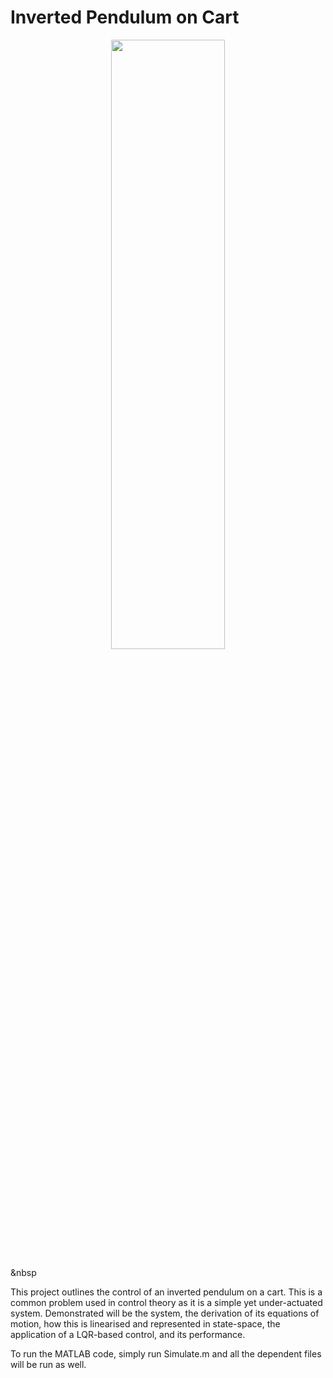 # Inverted Pendulum on Cart

<div align="center">
  <img src="https://i.imgur.com/RsIf2X2.gif" width="60%" height="50%">
</div>

&nbsp

This project outlines the control of an inverted pendulum on a cart.
This is a common problem used in control theory as it is a simple yet
under-actuated system. Demonstrated will be the system, the derivation of its equations of motion, how this is linearised and represented
in state-space, the application of a LQR-based control, and its performance.

To run the MATLAB code, simply run Simulate.m and all the dependent files will be run as well.
